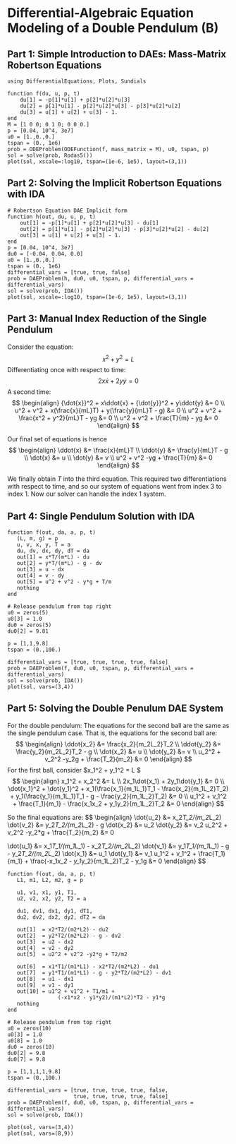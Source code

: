 # Differential-Algebraic Equation Modeling of a Double Pendulum (B)

## Part 1: Simple Introduction to DAEs: Mass-Matrix Robertson Equations

```@example pendulum
using DifferentialEquations, Plots, Sundials

function f(du, u, p, t)
    du[1] = -p[1]*u[1] + p[2]*u[2]*u[3]
    du[2] = p[1]*u[1] - p[2]*u[2]*u[3] - p[3]*u[2]*u[2]
    du[3] = u[1] + u[2] + u[3] - 1.
end
M = [1 0 0; 0 1 0; 0 0 0.]
p = [0.04, 10^4, 3e7]
u0 = [1.,0.,0.]
tspan = (0., 1e6)
prob = ODEProblem(ODEFunction(f, mass_matrix = M), u0, tspan, p)
sol = solve(prob, Rodas5())
plot(sol, xscale=:log10, tspan=(1e-6, 1e5), layout=(3,1))
```

## Part 2: Solving the Implicit Robertson Equations with IDA

```@example pendulum
# Robertson Equation DAE Implicit form
function h(out, du, u, p, t)
    out[1] = -p[1]*u[1] + p[2]*u[2]*u[3] - du[1]
    out[2] = p[1]*u[1] - p[2]*u[2]*u[3] - p[3]*u[2]*u[2] - du[2]
    out[3] = u[1] + u[2] + u[3] - 1.
end
p = [0.04, 10^4, 3e7]
du0 = [-0.04, 0.04, 0.0]
u0 = [1.,0.,0.]
tspan = (0., 1e6)
differential_vars = [true, true, false]
prob = DAEProblem(h, du0, u0, tspan, p, differential_vars = differential_vars)
sol = solve(prob, IDA())
plot(sol, xscale=:log10, tspan=(1e-6, 1e5), layout=(3,1))
```

## Part 3: Manual Index Reduction of the Single Pendulum
Consider the equation:
$$
x^2 + y^2 = L
$$
Differentiating once with respect to time:
$$
2x\dot{x} + 2y\dot{y} = 0
$$
A second time:
$$
\begin{align}
{\dot{x}}^2 + x\ddot{x} + {\dot{y}}^2 + y\ddot{y} &= 0  \\
u^2 + v^2 + x(\frac{x}{mL}T) + y(\frac{y}{mL}T - g) &= 0  \\
u^2 + v^2 + \frac{x^2 + y^2}{mL}T - yg &= 0 \\
u^2 + v^2 + \frac{T}{m} - yg &= 0
\end{align}
$$

Our final set of equations is hence
$$
\begin{align}
   \ddot{x} &= \frac{x}{mL}T \\
   \ddot{y} &= \frac{y}{mL}T - g \\
   \dot{x} &= u \\
   \dot{y} &= v \\
   u^2 + v^2 -yg + \frac{T}{m} &= 0
\end{align}
$$

We finally obtain $T$ into the third equation.
This required two differentiations with respect
to time, and so our system of equations went from
index 3 to index 1. Now our solver can handle the
index 1 system.

## Part 4: Single Pendulum Solution with IDA
```@example pendulum
function f(out, da, a, p, t)
   (L, m, g) = p
   u, v, x, y, T = a
   du, dv, dx, dy, dT = da
   out[1] = x*T/(m*L) - du
   out[2] = y*T/(m*L) - g - dv
   out[3] = u - dx
   out[4] = v - dy
   out[5] = u^2 + v^2 - y*g + T/m
   nothing
end

# Release pendulum from top right
u0 = zeros(5)
u0[3] = 1.0
du0 = zeros(5)
du0[2] = 9.81

p = [1,1,9.8]
tspan = (0.,100.)

differential_vars = [true, true, true, true, false]
prob = DAEProblem(f, du0, u0, tspan, p, differential_vars = differential_vars)
sol = solve(prob, IDA())
plot(sol, vars=(3,4))
```

## Part 5: Solving the Double Penulum DAE System
For the double pendulum:
The equations for the second ball are the same
as the single pendulum case. That is, the equations
for the second ball are:
$$
\begin{align}
   \ddot{x_2} &= \frac{x_2}{m_2L_2}T_2 \\
   \ddot{y_2} &= \frac{y_2}{m_2L_2}T_2 - g \\
   \dot{x_2} &= u \\
   \dot{y_2} &= v \\
   u_2^2 + v_2^2 -y_2g + \frac{T_2}{m_2} &= 0
\end{align}
$$
For the first ball, consider $x_1^2 + y_1^2 = L $
$$
\begin{align}
x_1^2 + x_2^2 &= L \\
2x_1\dot{x_1} + 2y_1\dot{y_1} &= 0 \\
\dot{x_1}^2 + \dot{y_1}^2 + x_1(\frac{x_1}{m_1L_1}T_1 - \frac{x_2}{m_1L_2}T_2) + y_1(\frac{y_1}{m_1L_1}T_1 - g - \frac{y_2}{m_1L_2}T_2) &= 0 \\
u_1^2 + v_1^2 + \frac{T_1}{m_1} - \frac{x_1x_2 + y_1y_2}{m_1L_2}T_2 &= 0
\end{align}
$$

So the final equations are:
$$
\begin{align}
   \dot{u_2} &= x_2*T_2/(m_2*L_2)
   \dot{v_2} &= y_2*T_2/(m_2*L_2) - g
   \dot{x_2} &= u_2
   \dot{y_2} &= v_2
   u_2^2 + v_2^2 -y_2*g + \frac{T_2}{m_2} &=  0

   \dot{u_1} &= x_1*T_1/(m_1*L_1) - x_2*T_2/(m_2*L_2)
   \dot{v_1} &= y_1*T_1/(m_1*L_1) - g - y_2*T_2/(m_2*L_2)
   \dot{x_1} &= u_1
   \dot{y_1} &= v_1
   u_1^2 + v_1^2 + \frac{T_1}{m_1} +
                \frac{-x_1*x_2 - y_1*y_2}{m_1L_2}T_2 - y_1g &= 0
\end{align}
$$
```@example pendulum
function f(out, da, a, p, t)
   L1, m1, L2, m2, g = p

   u1, v1, x1, y1, T1,
   u2, v2, x2, y2, T2 = a

   du1, dv1, dx1, dy1, dT1,
   du2, dv2, dx2, dy2, dT2 = da

   out[1]  = x2*T2/(m2*L2) - du2
   out[2]  = y2*T2/(m2*L2) - g - dv2
   out[3]  = u2 - dx2
   out[4]  = v2 - dy2
   out[5]  = u2^2 + v2^2 -y2*g + T2/m2

   out[6]  = x1*T1/(m1*L1) - x2*T2/(m2*L2) - du1
   out[7]  = y1*T1/(m1*L1) - g - y2*T2/(m2*L2) - dv1
   out[8]  = u1 - dx1
   out[9]  = v1 - dy1
   out[10] = u1^2 + v1^2 + T1/m1 +
                (-x1*x2 - y1*y2)/(m1*L2)*T2 - y1*g
   nothing
end

# Release pendulum from top right
u0 = zeros(10)
u0[3] = 1.0
u0[8] = 1.0
du0 = zeros(10)
du0[2] = 9.8
du0[7] = 9.8

p = [1,1,1,1,9.8]
tspan = (0.,100.)

differential_vars = [true, true, true, true, false,
                     true, true, true, true, false]
prob = DAEProblem(f, du0, u0, tspan, p, differential_vars = differential_vars)
sol = solve(prob, IDA())

plot(sol, vars=(3,4))
plot(sol, vars=(8,9))
```
